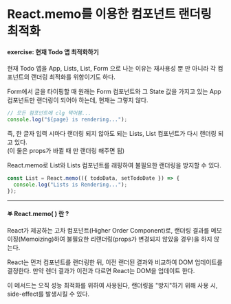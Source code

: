 # React.memo를 이용한 컴포넌트 랜더링 최적화

#### exercise: 현재 Todo 앱 최적화하기

현재 Todo 앱을 App, Lists, List, Form 으로 나눈 이유는 재사용성 뿐 만 아니라 각 컴포넌트의 랜더링 최적화를 위함이기도 하다.

Form에서 글을 타이핑할 때 원래는 Form 컴포넌트와 그 State 값을 가지고 있는 App 컴포넌트만 랜더링이 되어야 하는데, 현재는 그렇지 않다.

```js
// 모든 컴포넌트에 clg 찍어봄...
console.log("${page} is rendering...");
```

즉, 한 글자 입력 시마다 랜더링 되지 않아도 되는 Lists, List 컴포넌트가 다시 랜더링 되고 있다.  
(이 둘은 props가 바뀔 때 만 랜더링 해주면 됨)

React.memo로 List와 Lists 컴포넌트를 래핑하여 불필요한 랜더링을 방지할 수 있다.

```js
const List = React.memo(({ todoData, setTodoDate }) => {
  console.log("Lists is Rendering...");
});
```

---

#### 𖤐 React.memo( ) 란 ?

React가 제공하는 고차 컴포넌트(Higher Order Component)로, 랜더링 결과를 메모이징(Memoizing)하여 불필요한 리랜더링(props가 변경되지 않았을 경우)을 하지 않는다.

React는 먼저 컴포넌트를 랜더링한 뒤, 이전 랜더된 결과와 비교하여 DOM 업데이트를 결정한다. 만약 렌더 결과가 이전과 다르면 React는 DOM을 업데이트 한다.

이 메서드는 오직 성능 최적화를 위하여 사용된다, 랜더링을 "방지"하기 위해 사용 시, side-effect를 발생시킬 수 있다.
